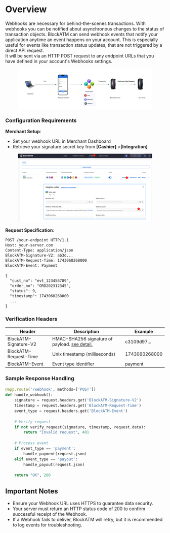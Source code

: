 # Overview

Webhooks are necessary for behind-the-scenes transactions. With webhooks you can be notified about asynchronous changes to the status of transaction objects. BlockATM can send webhook events that notify your application anytime an event happens on your account. This is especially useful for events like transaction status updates, that are not triggered by a direct API request.\
It will be sent via an HTTP POST request to any endpoint URLs that you have defined in your account's Webhooks settings.

<figure><img src="../.gitbook/assets/image (25).png" alt=""><figcaption></figcaption></figure>

### Configuration Requirements

**Merchant Setup**:

* Set your webhook URL in Merchant Dashboard
* Retrieve your signature secret key from **\[Cashier]** >**\[Integration]**

<figure><img src="../.gitbook/assets/image (3).png" alt=""><figcaption></figcaption></figure>

**Request Specification**:

```http
POST /your-endpoint HTTP/1.1
Host: your-server.com
Content-Type: application/json
BlockATM-Signature-V2: ab3d...
BlockATM-Request-Time: 1743060268000
BlockATM-Event: Payment

{
  "cust_no": "evt_123456789",
  "order_no": "ORD202312345",
  "status": 9,
  "timestamp": 1743060268000
  ...
}
```

### Verification Headers

| Header                | Description                                                                             | Example       |
| --------------------- | --------------------------------------------------------------------------------------- | ------------- |
| BlockATM-Signature-V2 | HMAC-SHA256 signature of payload. [see detail.](../open-api/openapi/request-signing.md) | c3109d97...   |
| BlockATM-Request-Time | Unix timestamp (milliseconds)                                                           | 1743060268000 |
| BlockATM-Event        | Event type identifier                                                                   | payment       |

### Sample Response Handling

```python
@app.route('/webhook', methods=['POST'])
def handle_webhook():
    signature = request.headers.get('BlockATM-Signature-V2')
    timestamp = request.headers.get('BlockATM-Request-Time')
    event_type = request.headers.get('BlockATM-Event')
    
    # Verify request
    if not verify_request(signature, timestamp, request.data):
        return "Invalid request", 401
    
    # Process event
    if event_type == 'payment':
        handle_payment(request.json)
    elif event_type == 'payout':
        handle_payout(request.json)
        
    return "OK", 200
```

## Important Notes

* Ensure your Webhook URL uses HTTPS to guarantee data security.
* Your server must return an HTTP status code of 200 to confirm successful receipt of the Webhook.
* If a Webhook fails to deliver, BlockATM will retry, but it is recommended to log events for troubleshooting.
